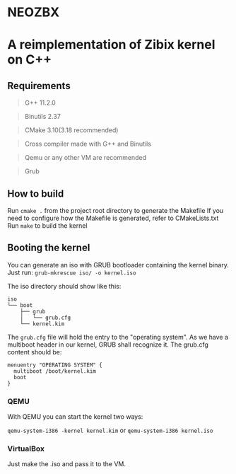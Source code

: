 # NEOZBX
# A reimplementation of Zibix kernel on C++

## Requirements
> G++ 11.2.0

> Binutils 2.37

> CMake 3.10(3.18 recommended)

> Cross compiler made with G++ and Binutils

> Qemu or any other VM are recommended

> Grub

## How to build

Run `cmake .` from the project root directory to generate the Makefile
If you need to configure how the Makefile is generated, refer to CMakeLists.txt
Run `make` to build the kernel

## Booting the kernel

You can generate an iso with GRUB bootloader containing the kernel binary.
Just run: `grub-mkrescue iso/ -o kernel.iso`

The iso directory should show like this:
```
iso
└── boot
    ├── grub
    │   └── grub.cfg
    └── kernel.kim
```
The `grub.cfg` file will hold the entry to the "operating system". As we have a multiboot header in our kernel, GRUB shall recognize it. The grub.cfg content should be:
```
menuentry "OPERATING SYSTEM" {
  multiboot /boot/kernel.kim
  boot
}
```

### QEMU

With QEMU you can start the kernel two ways:

`qemu-system-i386 -kernel kernel.kim`
or
`qemu-system-i386 kernel.iso`

### VirtualBox

Just make the .iso and pass it to the VM.
